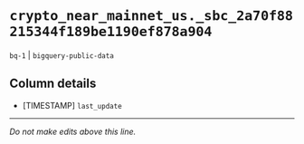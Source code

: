 # `crypto_near_mainnet_us._sbc_2a70f88215344f189be1190ef878a904`
`bq-1` | `bigquery-public-data`

## Column details
* [TIMESTAMP] `last_update`

-------------------------------------------------------------------------------
*Do not make edits above this line.*
